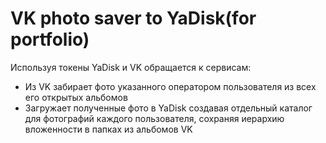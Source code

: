 # VK photo saver to YaDisk(for portfolio)

Используя токены YaDisk и VK обращается к сервисам: 
* Из VK забирает фото указанного оператором пользователя из всех его открытых альбомов
* Загружает полученные фото в YaDisk создавая отдельный каталог для фотографий каждого пользователя, сохраняя иерархию вложенности в папках из альбомов VK
